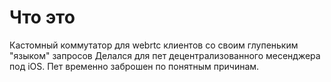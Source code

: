 # Что это
Кастомный коммутатор для webrtc клиентов со своим глупеньким "языком" запросов
Делался для пет децентрализованного месенджера под iOS.
Пет временно заброшен по понятным причинам.

